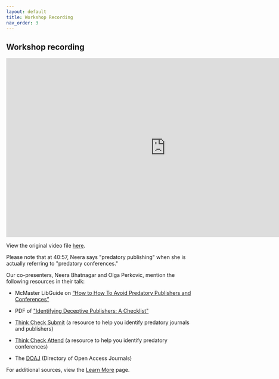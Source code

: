 ```yaml
---
layout: default
title: Workshop Recording
nav_order: 3
---
```


## Workshop recording

<iframe height="480" width="853" allowfullscreen frameborder=0 src="https://echo360.ca/media/4ecc180a-38b8-4fc1-8a79-988f7f626ba1/public"></iframe> 

View the original video file [here](https://echo360.ca/media/4ecc180a-38b8-4fc1-8a79-988f7f626ba1/public).

Please note that at 40:57, Neera says "predatory publishing" when she is actually referring to "predatory conferences."

Our co-presenters, Neera Bhatnagar and Olga Perkovic, mention the following resources in their talk:

- McMaster LibGuide on [“How to How To Avoid Predatory Publishers and Conferences”](https://libguides.mcmaster.ca/predatorypublishing)

- PDF of ["Identifying Deceptive Publishers: A Checklist"](https://libguides.mcmaster.ca/ld.php?content_id=36114576)

- [Think Check Submit](https://thinkchecksubmit.org/) (a resource to help you identify predatory journals and publishers)

- [Think Check Attend](https://thinkcheckattend.org/) (a resource to help you identify predatory conferences)

- The [DOAJ](https://doaj.org/) (Directory of Open Access Journals)



For additional sources, view the [Learn More](learn-more) page. 

